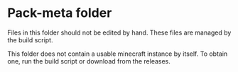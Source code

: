 # Pack-meta folder

Files in this folder should not be edited by hand. These files are managed by the build script.

This folder does not contain a usable minecraft instance by itself. To obtain one, run the build script
or download from the releases.